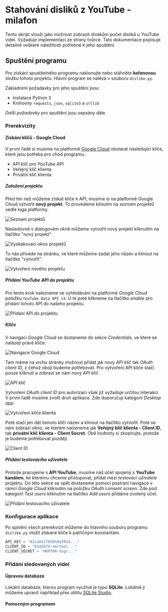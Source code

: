 # Stahování disliků z YouTube - milafon

Tento skript slouží jako možnost zobrazit divákům počet disliků u YouTube videí. Vyžaduje implementaci ze strany tvůrce. Tato dokumentace popisuje detailně veškeré náležitosti potřebné k jeho spuštění. 

## Spuštění programu

Pro získání spustitelného programu naklonujte nebo stáhněte **kořenovou** složku tohoto projektu. Hlavní program se nalézá v souboru `dislike.py`. 

Základními požadavky pro jeho spuštění jsou:
- Instalace Python 3
- Knihovny `requests`, `json`, `sqlite3` a `urllib`

_Další požadavky_ pro spuštění jsou sepsány dále.

### Prerekvizity

#### Získání klíčů - Google Cloud

V první řadě si musíme na platformě [Google Cloud](https://console.cloud.google.com/) obstarat následující klíče, které jsou potřeba pro chod programu. 
- API klíč pro YouTube API
- Veřejný klíč klienta
- Privátní klíč klienta

##### Založení projektu

Před tím než můžeme získat klíče k API, musíme si na platformě Google Cloud vytvořit **nový projekt**. To provedeme _klinutím_ na _seznam projektů_ vedle loga platformy. 

![Seznam projektů](/dokumentace/pic/projects.png)

Následovně v dialogovém okně můžeme vytvořit nový projekt kliknutím na tlačítko "nový projekt". 

![Vyskakovací okno projektů](/dokumentace/pic/cloud_console_projekty.png)

To nás přivede na stránku, ve které můžeme zadat jeho název a klinout na tlačítko "vytvořit".

![Vytvoření nového projektu](/dokumentace/pic/new_project.png)

##### Přidání YouTube API do projektu

Pro tento krok nalezneme ve vyhledávání na platformě _Google Cloud_ položku `YouTube Data API v3`. U té poté klikneme na tlačítko _enable_ pro přidání tohoto API do našeho projektu. 

![Přidání API do projektu](/dokumentace/pic/cloud_console_api_add.png)

##### Klíče

V navigaci _Google Cloud_ se dostaneme do sekce _Credentials_, ve které se nalázejí právě klíče. 

![Navigace Google Cloud](/dokumentace/pic/cloud_console_api_nav.png)

Tam máme na vrchu stránky možnost přidat jak nový _API klíč_ tak _OAuth client ID_, z čehož obojí budeme potřebovat. Pro vytvoření API klíče stačí pouze kliknutí a zobrazí se nám nový _API klíč_.

![API klíč](/dokumentace/pic/api_key.png)

Vytvoření _OAuth client ID_ pro autorizaci však již vyžaduje určitou interakci. V první řadě musíme zvolit druh aplikace. Zde doporučuji kategorii _Desktop app_. 

![Vytvoření klíče klienta](/dokumentace/pic/create_oauth.png)

Poté stačí jen dát tomuto klíči název a klinout na tlačítko _vytvořit_. Poté se nám zobrazí okno, ve kterém nalzeneme jak **Veřejný klíč klienta - Client ID**, tak **privátní klíč klienta - Client Secret**. Obě hodnoty si zkopírujte, protože je budeme potřebovat později.

![Client ID](/dokumentace/pic/oauth_credentials.png)

##### Přidání testovacího uživatele

Protože pracujeme s **API YouTube**, musíme náš účet spojený s **YouTube kanálem**, ke kterému chceme přistupovat, přidat mezi _testovací uživatele_ projektu. Do této sekce se opět dostaneme pomocí postraní navigace v rámci _Google Cloud_ kliknutím na položku _OAuth consent screen_. Zde pod kategorií _Test users_ kliknutím na tlačítko _Add users_ přidáme zvolený účet.

![Přidání testovacího uživatele](/dokumentace/pic/test_users.png)

### Konfigurace aplikace

Po splnění všech prerekvizit můžeme do hlavního souboru programu `dislike.py` vložit získané klíče k patřičným konstantám. 

```python
API_KEY = "AIzaHJiT856h0qfR54..."
CLIENT_ID = "8345674-nmrtkdj..."
CLIENT_SECRET = "HKPFDR-dsgr..."
```

### Přidání sledovaných videí

#### Úpravou databáze

Lokální databáze, kterou program využívá je typu **SQLite**. Lokálně ji můžeme upravit například přes utilitu [SQLite Studio](https://sqlitestudio.pl/). 

#### Pomocným programem